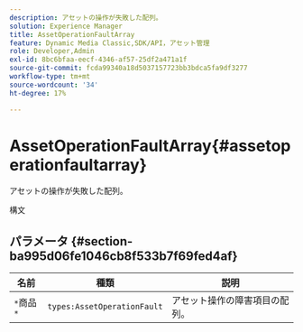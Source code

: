```yaml
---
description: アセットの操作が失敗した配列。
solution: Experience Manager
title: AssetOperationFaultArray
feature: Dynamic Media Classic,SDK/API，アセット管理
role: Developer,Admin
exl-id: 8bc6bfaa-eecf-4346-af57-25df2a471a1f
source-git-commit: fcda99340a18d5037157723bb3bdca5fa9df3277
workflow-type: tm+mt
source-wordcount: '34'
ht-degree: 17%

---
```


# AssetOperationFaultArray{#assetoperationfaultarray}

アセットの操作が失敗した配列。

構文

## パラメータ {#section-ba995d06fe1046cb8f533b7f69fed4af}

| 名前 | 種類 | 説明 |
|---|---|---|
| `*`商品`*` | `types:AssetOperationFault` | アセット操作の障害項目の配列。 |
